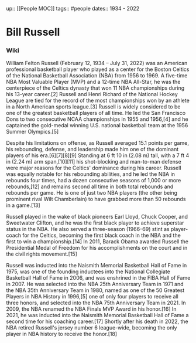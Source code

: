 up:: [[People MOC]]
tags:: #people 
dates:: 1934 - 2022

# Bill Russell

### Wiki
William Felton Russell (February 12, 1934 – July 31, 2022) was an American professional basketball player who played as a center for the Boston Celtics of the National Basketball Association (NBA) from 1956 to 1969. A five-time NBA Most Valuable Player (MVP) and a 12-time NBA All-Star, he was the centerpiece of the Celtics dynasty that won 11 NBA championships during his 13-year career.[2] Russell and Henri Richard of the National Hockey League are tied for the record of the most championships won by an athlete in a North American sports league.[3] Russell is widely considered to be one of the greatest basketball players of all time. He led the San Francisco Dons to two consecutive NCAA championships in 1955 and 1956,[4] and he captained the gold-medal winning U.S. national basketball team at the 1956 Summer Olympics.[5]

Despite his limitations on offense, as Russell averaged 15.1 points per game, his rebounding, defense, and leadership made him one of the dominant players of his era.[6][7][8][9] Standing at 6 ft 10 in (2.08 m) tall, with a 7 ft 4 in (2.24 m) arm span,[10][11] his shot-blocking and man-to-man defense were major reasons for the Celtics' dominance during his career. Russell was equally notable for his rebounding abilities, and he led the NBA in rebounds four times, had a dozen consecutive seasons of 1,000 or more rebounds,[12] and remains second all time in both total rebounds and rebounds per game. He is one of just two NBA players (the other being prominent rival Wilt Chamberlain) to have grabbed more than 50 rebounds in a game.[13]

Russell played in the wake of black pioneers Earl Lloyd, Chuck Cooper, and Sweetwater Clifton, and he was the first black player to achieve superstar status in the NBA. He also served a three-season (1966–69) stint as player-coach for the Celtics, becoming the first black coach in the NBA and the first to win a championship.[14] In 2011, Barack Obama awarded Russell the Presidential Medal of Freedom for his accomplishments on the court and in the civil rights movement.[15]

Russell was inducted into the Naismith Memorial Basketball Hall of Fame in 1975, was one of the founding inductees into the National Collegiate Basketball Hall of Fame in 2006, and was enshrined in the FIBA Hall of Fame in 2007. He was selected into the NBA 25th Anniversary Team in 1971 and the NBA 35th Anniversary Team in 1980, named as one of the 50 Greatest Players in NBA History in 1996,[5] one of only four players to receive all three honors, and selected into the NBA 75th Anniversary Team in 2021. In 2009, the NBA renamed the NBA Finals MVP Award in his honor.[16] In 2021, he was inducted into the Naismith Memorial Basketball Hall of Fame a second time for his coaching career.[17] Shortly after his death in 2022, the NBA retired Russell's jersey number 6 league-wide, becoming the only player in NBA history to receive the honor.[18] 